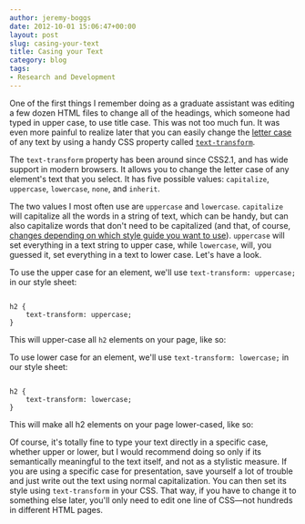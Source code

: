 ```yaml
---
author: jeremy-boggs
date: 2012-10-01 15:06:47+00:00
layout: post
slug: casing-your-text
title: Casing your Text
category: blog
tags:
- Research and Development
---
```


One of the first things I remember doing as a graduate assistant was editing a few dozen HTML files to change all of the headings, which someone had typed in upper case, to use title case. This was not too much fun. It was even more painful to realize later that you can easily change the [letter case](http://en.wikipedia.org/wiki/Letter_case) of any text by using a handy CSS property called [`text-transform`](http://www.w3.org/TR/CSS21/text.html#caps-prop).

The `text-transform` property has been around since CSS2.1, and has wide support in modern browsers. It allows you to change the letter case of any element's text that you select. It has five possible values: `capitalize`, `uppercase`, `lowercase`, `none`, and `inherit`.

The two values I most often use are `uppercase` and `lowercase`. `capitalize` will capitalize all the words in a string of text, which can be handy, but can also capitalize words that don't need to be capitalized (and that, of course, [changes depending on which style guide you want to use](http://grammar.quickanddirtytips.com/capitalizing-titles.aspx)). `uppercase` will set everything in a text string to upper case, while `lowercase`, will, you guessed it, set everything in a text to lower case. Let's have a look.

To use the upper case for an element, we'll use `text-transform: uppercase;` in our style sheet:

```

h2 {
    text-transform: uppercase;
}

```

This will upper-case all `h2` elements on your page, like so:



To use lower case for an element, we'll use `text-transform: lowercase;` in our style sheet:

```

h2 {
    text-transform: lowercase;
}

```

This will make all h2 elements on your page lower-cased, like so:



Of course, it's totally fine to type your text directly in a specific case, whether upper or lower, but I would recommend doing so only if its semantically meaningful to the text itself, and not as a stylistic measure. If you are using a specific case for presentation, save yourself a lot of trouble and just write out the text using normal capitalization. You can then set its style using `text-transform` in your CSS. That way, if you have to change it to something else later, you'll only need to edit one line of CSS&mdash;not hundreds in different HTML pages.
